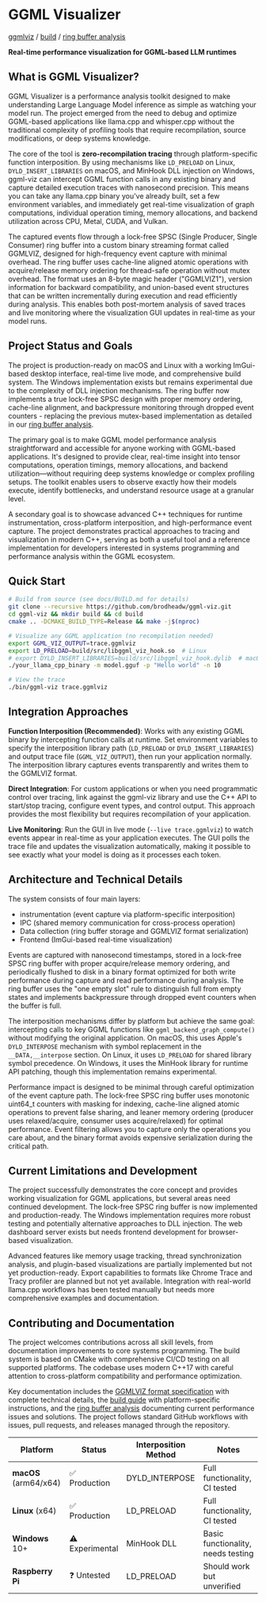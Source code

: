 # GGML Visualizer

[ggmlviz](docs/ggmlviz.md) / [build](docs/BUILD.md) / [ring buffer analysis](docs/RING_BUFFER_ANALYSIS.md)

**Real-time performance visualization for GGML-based LLM runtimes**

## What is GGML Visualizer?

GGML Visualizer is a performance analysis toolkit designed to make understanding Large Language Model inference as simple as watching your model run. The project emerged from the need to debug and optimize GGML-based applications like llama.cpp and whisper.cpp without the traditional complexity of profiling tools that require recompilation, source modifications, or deep systems knowledge.

The core of the tool is **zero-recompilation tracing** through platform-specific function interposition. By using mechanisms like `LD_PRELOAD` on Linux, `DYLD_INSERT_LIBRARIES` on macOS, and MinHook DLL injection on Windows, ggml-viz can intercept GGML function calls in any existing binary and capture detailed execution traces with nanosecond precision. This means you can take any llama.cpp binary you've already built, set a few environment variables, and immediately get real-time visualization of graph computations, individual operation timing, memory allocations, and backend utilization across CPU, Metal, CUDA, and Vulkan.

The captured events flow through a lock-free SPSC (Single Producer, Single Consumer) ring buffer into a custom binary streaming format called GGMLVIZ, designed for high-frequency event capture with minimal overhead. The ring buffer uses cache-line aligned atomic operations with acquire/release memory ordering for thread-safe operation without mutex overhead. The format uses an 8-byte magic header ("GGMLVIZ1"), version information for backward compatibility, and union-based event structures that can be written incrementally during execution and read efficiently during analysis. This enables both post-mortem analysis of saved traces and live monitoring where the visualization GUI updates in real-time as your model runs.

## Project Status and Goals

The project is production-ready on macOS and Linux with a working ImGui-based desktop interface, real-time live mode, and comprehensive build system. The Windows implementation exists but remains experimental due to the complexity of DLL injection mechanisms. The ring buffer now implements a true lock-free SPSC design with proper memory ordering, cache-line alignment, and backpressure monitoring through dropped event counters - replacing the previous mutex-based implementation as detailed in our [ring buffer analysis](docs/RING_BUFFER_ANALYSIS.md).

The primary goal is to make GGML model performance analysis straightforward and accessible for anyone working with GGML-based applications. It's designed to provide clear, real-time insight into tensor computations, operation timings, memory allocations, and backend utilization—without requiring deep systems knowledge or complex profiling setups. The toolkit enables users to observe exactly how their models execute, identify bottlenecks, and understand resource usage at a granular level.

A secondary goal is to showcase advanced C++ techniques for runtime instrumentation, cross-platform interposition, and high-performance event capture. The project demonstrates practical approaches to tracing and visualization in modern C++, serving as both a useful tool and a reference implementation for developers interested in systems programming and performance analysis within the GGML ecosystem.

## Quick Start

```bash
# Build from source (see docs/BUILD.md for details)
git clone --recursive https://github.com/brodheadw/ggml-viz.git
cd ggml-viz && mkdir build && cd build
cmake .. -DCMAKE_BUILD_TYPE=Release && make -j$(nproc)

# Visualize any GGML application (no recompilation needed)
export GGML_VIZ_OUTPUT=trace.ggmlviz
export LD_PRELOAD=build/src/libggml_viz_hook.so  # Linux
# export DYLD_INSERT_LIBRARIES=build/src/libggml_viz_hook.dylib  # macOS
./your_llama_cpp_binary -m model.gguf -p "Hello world" -n 10

# View the trace
./bin/ggml-viz trace.ggmlviz
```

## Integration Approaches

**Function Interposition (Recommended)**: Works with any existing GGML binary by intercepting function calls at runtime. Set environment variables to specify the interposition library path (`LD_PRELOAD` or `DYLD_INSERT_LIBRARIES`) and output trace file (`GGML_VIZ_OUTPUT`), then run your application normally. The interposition library captures events transparently and writes them to the GGMLVIZ format.

**Direct Integration**: For custom applications or when you need programmatic control over tracing, link against the ggml-viz library and use the C++ API to start/stop tracing, configure event types, and control output. This approach provides the most flexibility but requires recompilation of your application.

**Live Monitoring**: Run the GUI in live mode (`--live trace.ggmlviz`) to watch events appear in real-time as your application executes. The GUI polls the trace file and updates the visualization automatically, making it possible to see exactly what your model is doing as it processes each token.

## Architecture and Technical Details

The system consists of four main layers: 
- instrumentation (event capture via platform-specific interposition)
- IPC (shared memory communication for cross-process operation)
- Data collection (ring buffer storage and GGMLVIZ format serialization)
- Frontend (ImGui-based real-time visualization) 

Events are captured with nanosecond timestamps, stored in a lock-free SPSC ring buffer with proper acquire/release memory ordering, and periodically flushed to disk in a binary format optimized for both write performance during capture and read performance during analysis. The ring buffer uses the "one empty slot" rule to distinguish full from empty states and implements backpressure through dropped event counters when the buffer is full.

The interposition mechanisms differ by platform but achieve the same goal: intercepting calls to key GGML functions like `ggml_backend_graph_compute()` without modifying the original application. On macOS, this uses Apple's `DYLD_INTERPOSE` mechanism with symbol replacement in the `__DATA,__interpose` section. On Linux, it uses `LD_PRELOAD` for shared library symbol precedence. On Windows, it uses the MinHook library for runtime API patching, though this implementation remains experimental.

Performance impact is designed to be minimal through careful optimization of the event capture path. The lock-free SPSC ring buffer uses monotonic uint64_t counters with masking for indexing, cache-line aligned atomic operations to prevent false sharing, and leaner memory ordering (producer uses relaxed/acquire, consumer uses acquire/relaxed) for optimal performance. Event filtering allows you to capture only the operations you care about, and the binary format avoids expensive serialization during the critical path.

## Current Limitations and Development

The project successfully demonstrates the core concept and provides working visualization for GGML applications, but several areas need continued development. The lock-free SPSC ring buffer is now implemented and production-ready. The Windows implementation requires more robust testing and potentially alternative approaches to DLL injection. The web dashboard server exists but needs frontend development for browser-based visualization.

Advanced features like memory usage tracking, thread synchronization analysis, and plugin-based visualizations are partially implemented but not yet production-ready. Export capabilities to formats like Chrome Trace and Tracy profiler are planned but not yet available. Integration with real-world llama.cpp workflows has been tested manually but needs more comprehensive examples and documentation.

## Contributing and Documentation

The project welcomes contributions across all skill levels, from documentation improvements to core systems programming. The build system is based on CMake with comprehensive CI/CD testing on all supported platforms. The codebase uses modern C++17 with careful attention to cross-platform compatibility and performance optimization.

Key documentation includes the [GGMLVIZ format specification](docs/ggmlviz.md) with complete technical details, the [build guide](docs/BUILD.md) with platform-specific instructions, and the [ring buffer analysis](docs/RING_BUFFER_ANALYSIS.md) documenting current performance issues and solutions. The project follows standard GitHub workflows with issues, pull requests, and releases managed through the repository.

| Platform | Status | Interposition Method | Notes |
|----------|--------|-------------|-------|
| **macOS** (arm64/x64) | ✅ Production | DYLD_INTERPOSE | Full functionality, CI tested |
| **Linux** (x64) | ✅ Production | LD_PRELOAD | Full functionality, CI tested |
| **Windows** 10+ | ⚠️ Experimental | MinHook DLL | Basic functionality, needs testing |
| **Raspberry Pi** | ❓ Untested | LD_PRELOAD | Should work but unverified |
